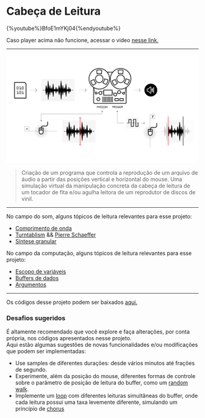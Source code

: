 # Cabeça de Leitura

{%youtube%}BfoE1mYKj04{%endyoutube%}

Caso player acima não funcione, acessar o video [nesse link.](https://youtu.be/BfoE1mYKj04)

---

![](./img/proj_cabecaLeitura.jpg "Fitas K7 são legais de novo...")

>Criação de um programa que controla a reprodução de um arquivo de áudio a partir das posições vertical e horizontal do mouse. Uma simulação virtual da manipulação concreta da cabeça de leitura de um tocador de fita e/ou agulha leitora de um reprodutor de discos de vinil.

---

No campo do som, alguns tópicos de leitura relevantes para esse projeto:

* [Comprimento de onda](https://en.wikipedia.org/wiki/Wavelength)
* [Turntablism](https://en.wikipedia.org/wiki/Turntablism) && [Pierre Schaeffer](https://en.wikipedia.org/wiki/Pierre_Schaeffer)
* [Síntese granular](https://en.wikipedia.org/wiki/Granular_synthesis)

<p>

No campo da computação, alguns tópicos de leitura relevantes para esse projeto:

* <a href="https://en.wikipedia.org/wiki/Scope_(computer_science)">Escopo de variáveis</a>
* [Buffers de dados](https://en.wikipedia.org/wiki/Data_buffer)
* <a href="https://en.wikipedia.org/wiki/Parameter_(computer_programming)">Argumentos</a>
<!-- * [Argumentos](https://en.wikipedia.org/wiki/Parameter_(computer_programming\)) -->

---

Os códigos desse projeto podem ser baixados [aqui.](https://drive.google.com/open?id=1w4zPUHEkLPasit2R2XbVzYJIvLt4t5_4)

### Desafios sugeridos

É altamente recomendado que você explore e faça alterações, por conta própria, nos códigos apresentados nesse projeto.<br>
Aqui estão algumas sugestões de novas funcionalidades e/ou modificações que podem ser implementadas:

- Use samples de diferentes durações: desde vários minutos até frações de segundo.
- Experimente, além da posição do mouse, diferentes formas de controle sobre o parâmetro de posição de leitura do buffer, como um [random walk](https://en.wikipedia.org/wiki/Random_walk).
- Implemente um [loop](https://en.wikipedia.org/wiki/Control_flow#Loops) com diferentes leituras simultâneas do buffer, onde cada leitura possui uma taxa levemente diferente, simulando um princípio de [chorus](https://en.wikipedia.org/wiki/Chorus_effect)

